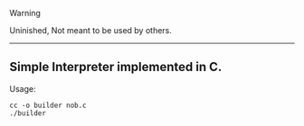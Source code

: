 > [!WARNING]
> Uninished, Not meant to be used by others.
----------

## Simple Interpreter implemented in C. 

Usage:
```
cc -o builder nob.c
./builder
```
